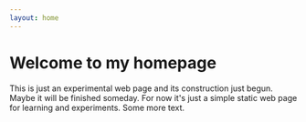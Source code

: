 ```yaml
---
layout: home
---
```

# Welcome to my homepage

This is just an experimental web page and its construction just begun.
Maybe it will be finished someday.
For now it's just a simple static web page for learning and experiments.
Some more text.
